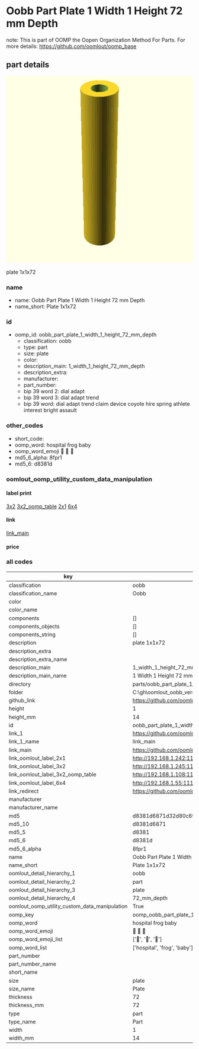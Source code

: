 # Oobb Part Plate 1 Width 1 Height 72 mm Depth  

note: This is part of OOMP the Oopen Organization Method For Parts. For more details: https://github.com/oomlout/oomp_base

##  part details
  

[![](3dpr.png)](3dpr.png)

plate 1x1x72



### name
* name: Oobb Part Plate 1 Width 1 Height 72 mm Depth
* name_short: Plate 1x1x72 
### id
* oomp_id: oobb_part_plate_1_width_1_height_72_mm_depth
  * classification: oobb
  * type: part
  * size: plate
  * color: 
  * description_main: 1_width_1_height_72_mm_depth
  * description_extra: 
  * manufacturer: 
  * part_number: 
  * bip 39 word 2: dial adapt
  * bip 39 word 3: dial adapt trend
  * bip 39 word: dial adapt trend claim device coyote hire spring athlete interest bright assault

### other_codes
* short_code: 
* oomp_word: hospital frog baby
* oomp_word_emoji :hospital: :frog: :baby:
* md5_6_alpha: 8fpr1
* md5_6: d8381d






### oomlout_oomp_utility_custom_data_manipulation
#### label print
[3x2](http://192.168.1.245:1112/?label=oomp%208fpr1)
[3x2_oomp_table](http://192.168.1.108:1112/?label=oomp%208fpr1)
[2x1](http://192.168.1.242:1112/?label=oomp%208fpr1)
[6x4](http://192.168.1.55:1112/?label=oomp%208fpr1)    

#### link

[link_main](https://github.com/oomlout/oomlout_oobb_version_4_generated_parts/tree/main/navigation_oomp/oobb/part/plate/1_width_1_height_72_mm_depth/part)                              

#### price







### all codes 
| key | value |  
| --- | --- |  
| classification | oobb |  
| classification_name | Oobb |  
| color |  |  
| color_name |  |  
| components | [] |  
| components_objects | [] |  
| components_string | [] |  
| description | plate 1x1x72 |  
| description_extra |  |  
| description_extra_name |  |  
| description_main | 1_width_1_height_72_mm_depth |  
| description_main_name | 1 Width 1 Height 72 mm Depth |  
| directory | parts/oobb_part_plate_1_width_1_height_72_mm_depth |  
| folder | C:\gh\oomlout_oobb_version_4_generated_parts\parts\oobb_part_plate_1_width_1_height_72_mm_depth |  
| github_link | https://github.com/oomlout/oomlout_oomp_part_src/tree/main/parts/oobb_part_plate_1_width_1_height_72_mm_depth |  
| height | 1 |  
| height_mm | 14 |  
| id | oobb_part_plate_1_width_1_height_72_mm_depth |  
| link_1 | https://github.com/oomlout/oomlout_oobb_version_4_generated_parts/tree/main/navigation_oomp/oobb/part/plate/1_width_1_height_72_mm_depth/part |  
| link_1_name | link_main |  
| link_main | https://github.com/oomlout/oomlout_oobb_version_4_generated_parts/tree/main/navigation_oomp/oobb/part/plate/1_width_1_height_72_mm_depth/part |  
| link_oomlout_label_2x1 | http://192.168.1.242:1112/?label=oomp%208fpr1 |  
| link_oomlout_label_3x2 | http://192.168.1.245:1112/?label=oomp%208fpr1 |  
| link_oomlout_label_3x2_oomp_table | http://192.168.1.108:1112/?label=oomp%208fpr1 |  
| link_oomlout_label_6x4 | http://192.168.1.55:1112/?label=oomp%208fpr1 |  
| link_redirect | https://github.com/oomlout/oomlout_oobb_version_4_generated_parts/tree/main/parts/oobb_plate_01_01_72 |  
| manufacturer |  |  
| manufacturer_name |  |  
| md5 | d8381d6871d32d80c69e529bd000c1e8 |  
| md5_10 | d8381d6871 |  
| md5_5 | d8381 |  
| md5_6 | d8381d |  
| md5_6_alpha | 8fpr1 |  
| name | Oobb Part Plate 1 Width 1 Height 72 mm Depth |  
| name_short | Plate 1x1x72  |  
| oomlout_detail_hierarchy_1 | oobb |  
| oomlout_detail_hierarchy_2 | part |  
| oomlout_detail_hierarchy_3 | plate |  
| oomlout_detail_hierarchy_4 | 72_mm_depth |  
| oomlout_oomp_utility_custom_data_manipulation | True |  
| oomp_key | oomp_oobb_part_plate_1_width_1_height_72_mm_depth |  
| oomp_word | hospital frog baby |  
| oomp_word_emoji | :hospital: :frog: :baby: |  
| oomp_word_emoji_list | [':hospital:', ':frog:', ':baby:'] |  
| oomp_word_list | ['hospital', 'frog', 'baby'] |  
| part_number |  |  
| part_number_name |  |  
| short_name |  |  
| size | plate |  
| size_name | Plate |  
| thickness | 72 |  
| thickness_mm | 72 |  
| type | part |  
| type_name | Part |  
| width | 1 |  
| width_mm | 14 |  
